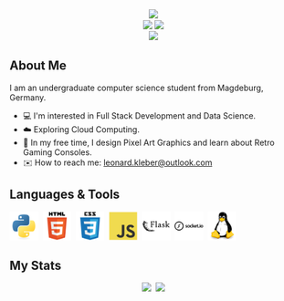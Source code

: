 <div align="center">
  <img src="https://github.com/leonardKleber.png" width="150"/>
  
  <div>
    <img src="https://img.shields.io/badge/LinkedIn-blue?style=for-the-badge&logo=linkedin&logoColor=white"/>
    <img src="https://img.shields.io/badge/Website-grey?style=for-the-badge&logo=firefox&logoColor=white"/>
  </div>
  
  <img src="https://komarev.com/ghpvc/?username=leonardKleber"/>
</div>

## About Me
I am an undergraduate computer science student from Magdeburg, Germany.
- 💻 I'm interested in Full Stack Development and Data Science.
- ☁️ Exploring Cloud Computing.
- 👾 In my free time, I design Pixel Art Graphics and learn about Retro Gaming Consoles.
- ✉️ How to reach me: leonard.kleber@outlook.com

## Languages & Tools
<div>
  <img src="https://github.com/devicons/devicon/blob/master/icons/python/python-original.svg" height="50"/>&nbsp;
  <img src="https://github.com/devicons/devicon/blob/master/icons/html5/html5-original-wordmark.svg" height="50"/>&nbsp;
  <img src="https://github.com/devicons/devicon/blob/master/icons/css3/css3-original-wordmark.svg" height="50"/>&nbsp;
  <img src="https://github.com/devicons/devicon/blob/master/icons/javascript/javascript-original.svg" height="50"/>&nbsp;
  <img src="https://github.com/devicons/devicon/blob/master/icons/flask/flask-original-wordmark.svg" height="50"/>&nbsp;
  <img src="https://github.com/devicons/devicon/blob/master/icons/socketio/socketio-original-wordmark.svg" height="50"/>&nbsp;
  <img src="https://github.com/devicons/devicon/blob/master/icons/linux/linux-original.svg" height="50"/>&nbsp;
</div>

## My Stats
<div align="center">
  <img height="175" src="https://github-readme-stats.vercel.app/api/top-langs/?username=leonardKleber&layout=compact&theme=dark"/>&nbsp;
  <img height="175" src="http://github-readme-streak-stats.herokuapp.com?user=leonardKleber&theme=dark&background=121212"/>
</div>
